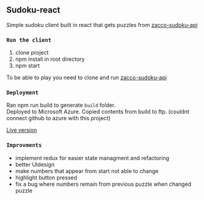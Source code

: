 ## Sudoku-react

Simple sudoku client built in react that gets puzzles from [zacco-sudoku-api](https://github.com/ervinjusufagic/zacco-sudoku-api)

### `Run the client`

1. clone project
2. npm install in root directory
3. npm start 

To be able to play you need to clone and run [zacco-sudoku-api](https://github.com/ervinjusufagic/zacco-sudoku-api)

### `Deployment`
Ran npm run build to generate `build` folder.<br>
Deployed to Microsoft Azure. Copied contents from build to ftp. (couldnt connect github to azure with this project) 

[Live version](https://z-sudoku.azurewebsites.net/)

### `Improvments`

* implement redux for easier state managment and refactoring
* better UIdesign
* make numbers that appear from start not able to change
* highlight button pressed
* fix a bug where numbers remain from previous puzzle when changed puzzle


